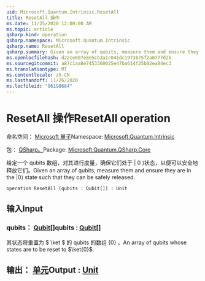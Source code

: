 ```yaml
---
uid: Microsoft.Quantum.Intrinsic.ResetAll
title: ResetAll 操作
ms.date: 11/25/2020 12:00:00 AM
ms.topic: article
qsharp.kind: operation
qsharp.namespace: Microsoft.Quantum.Intrinsic
qsharp.name: ResetAll
qsharp.summary: Given an array of qubits, measure them and ensure they are in the |0⟩ state such that they can be safely released.
ms.openlocfilehash: d22ce607e8e5cb3a1c041dc1973875f2a0777d2b
ms.sourcegitcommit: a87c1aa8e7453360025e47ba614f25b02ea84ec3
ms.translationtype: MT
ms.contentlocale: zh-CN
ms.lasthandoff: 11/26/2020
ms.locfileid: "96198684"
---
```

# <a name="resetall-operation"></a><span data-ttu-id="8c085-102">ResetAll 操作</span><span class="sxs-lookup"><span data-stu-id="8c085-102">ResetAll operation</span></span>

<span data-ttu-id="8c085-103">命名空间： [Microsoft 量子](xref:Microsoft.Quantum.Intrinsic)</span><span class="sxs-lookup"><span data-stu-id="8c085-103">Namespace: [Microsoft.Quantum.Intrinsic](xref:Microsoft.Quantum.Intrinsic)</span></span>

<span data-ttu-id="8c085-104">包： [QSharp。](https://nuget.org/packages/Microsoft.Quantum.QSharp.Core)</span><span class="sxs-lookup"><span data-stu-id="8c085-104">Package: [Microsoft.Quantum.QSharp.Core](https://nuget.org/packages/Microsoft.Quantum.QSharp.Core)</span></span>


<span data-ttu-id="8c085-105">给定一个 qubits 数组，对其进行度量，确保它们处于 | 0 ⟩状态，以便可以安全地释放它们。</span><span class="sxs-lookup"><span data-stu-id="8c085-105">Given an array of qubits, measure them and ensure they are in the |0⟩ state such that they can be safely released.</span></span>

```qsharp
operation ResetAll (qubits : Qubit[]) : Unit
```


## <a name="input"></a><span data-ttu-id="8c085-106">输入</span><span class="sxs-lookup"><span data-stu-id="8c085-106">Input</span></span>

### <a name="qubits--qubit"></a><span data-ttu-id="8c085-107">qubits： [Qubit](xref:microsoft.quantum.lang-ref.qubit)[]</span><span class="sxs-lookup"><span data-stu-id="8c085-107">qubits : [Qubit](xref:microsoft.quantum.lang-ref.qubit)[]</span></span>

<span data-ttu-id="8c085-108">其状态将重置为 $ \ket $ 的 qubits 的数组 {0} 。</span><span class="sxs-lookup"><span data-stu-id="8c085-108">An array of qubits whose states are to be reset to $\ket{0}$.</span></span>



## <a name="output--unit"></a><span data-ttu-id="8c085-109">输出： [单元](xref:microsoft.quantum.lang-ref.unit)</span><span class="sxs-lookup"><span data-stu-id="8c085-109">Output : [Unit](xref:microsoft.quantum.lang-ref.unit)</span></span>

